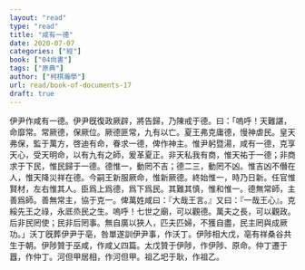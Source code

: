 ```yaml
---
layout: "read"
type: "read"
title: "咸有一德"
date: 2020-07-07
categories: ["經"]
book: ["04尙書"]
tags: ["原典"]
author: ["柯棋瀚學"]
url: read/book-of-documents-17
draft: true
---
```


伊尹作<v>咸有一德</v>。伊尹旣復政厥辟，將告歸，乃陳戒于德。曰：「嗚呼！天難諶，命靡常。常厥德，保厥位。厥德匪常，九有以亡。夏王弗克庸德，慢神虐民。皇天弗保，監于萬方，啓迪有命，眷求一德，俾作神主。惟尹躬暨湯，咸有一德，克享天心，受天明命，以有九有之師，爰革夏正。非天私我有商，惟天祐于一德；非商求于下民，惟民歸于一德。德惟一，動罔不吉；德二三，動罔不凶。惟吉凶不僭在人，惟天降災祥在德。今嗣王新服厥命，惟新厥德。終始惟一，時乃日新。任官惟賢材，左右惟其人。臣爲上爲德，爲下爲民。其難其慎，惟和惟一。德無常師，主善爲師。善無常主，協于克一。俾萬姓咸曰：『大哉王言。』又曰：『一哉王心』。克綏先王之祿，永厎烝民之生。嗚呼！七世之廟，可以觀德。萬夫之長，可以觀政。后非民罔使；民非后罔事。無自廣以狹人，匹夫匹婦，不獲自盡，民主罔與成厥功。」沃丁旣葬伊尹于亳，咎單遂訓伊尹事，作<v>沃丁</v>。伊陟相大戊，亳有祥桑谷共生于朝。伊陟贊于巫咸，作<v>咸乂</v>四篇。太戊贊于伊陟，作<v>伊陟</v>、<v>原命</v>。仲丁遷于囂，作<v>仲丁</v>。河但甲居相，作<v>河但甲</v>。祖乙圯于耿，作<v>祖乙</v>。
